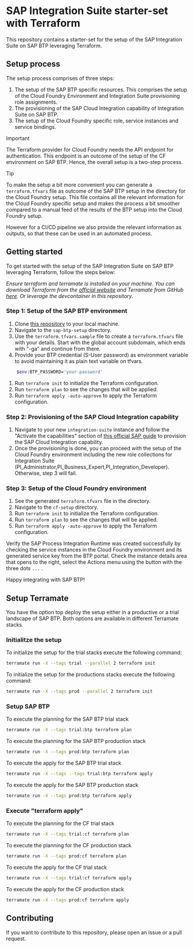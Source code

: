 # SAP Integration Suite starter-set with Terraform

This repository contains a starter-set for the setup of the SAP Integration Suite on SAP BTP leveraging Terraform.

## Setup process

The setup process comprises of three steps:

1. The setup of the SAP BTP specific resources. This comprises the setup of the Cloud Foundry Environment and Integration Suite provisioning role assignments.
1. The provisioning of the SAP Cloud Integration capability of Integration Suite on SAP BTP.
1. The setup of the Cloud Foundry specific role, service instances and service bindings.

> [!IMPORTANT]
> The Terraform provider for Cloud Foundry needs the API endpoint for authentication. This endpoint is an outcome of the setup of the CF environment on SAP BTP. Hence, the overall setup is a two-step process.

> [!TIP]
> To make the setup a bit more convenient you can generate a `terraform.tfvars` file as outcome of the SAP BTP setup in the directory for the Cloud Foundry setup. This file contains all the relevant information for the Cloud Foundry specific setup and makes the process a bit smoother compared to a manual feed of the results of the BTP setup into the Cloud Foundry setup.
>
> However for a CI/CD pipeline we also provide the relevant information as outputs, so that these can be used in an automated process.

## Getting started

To get started with the setup of the SAP Integration Suite on SAP BTP leveraging Terraform, follow the steps below:

_Ensure terraform and terramate is installed on your machine. You can download Terraform from the [official website](https://www.terraform.io/downloads.html) and Terramate from GitHub [here](https://github.com/terramate-io/terramate/releases). Or leverage the devcontainer in this repository._

### Step 1: Setup of the SAP BTP environment

1. Clone [this repository](https://github.com/MartinPankraz/sap-is-starter-pack-tf.git) to your local machine.
1. Navigate to the `sap-btp-setup` directory.
1. Use the `terraform.tfvars.sample` file to create a `terraform.tfvars` file with your details. Start with the global account subdomain, which ends with "-ga" and continue from there.
1. Provide your BTP credential (S-User password) as environment variable to avoid maintaining it as plain text variable on tfvars.

```bash
    $env:BTP_PASSWORD='your-password'
```

1. Run `terraform init` to initialize the Terraform configuration.
1. Run `terraform plan` to see the changes that will be applied.
1. Run `terraform apply -auto-approve` to apply the Terraform configuration.

### Step 2: Provisioning of the SAP Cloud Integration capability

1. Navigate to your new `integration-suite` instance and follow the "Activate the capabilities" section of [this official SAP guide](https://developers.sap.com/tutorials/btp-integration-suite-nonsapconnectivity-settingup-suite.html#2dd341be-0d15-4d82-9143-479a059763e7) to provision the SAP Cloud Integration capability.
1. Once the provisioning is done, you can proceed with the setup of the Cloud Foundry environment including the new role collections for Integration Suite (PI_Administrator,PI_Business_Expert,PI_Integration_Developer). Otherwise, step 3 will fail.

### Step 3: Setup of the Cloud Foundry environment

1. See the generated `terraform.tfvars` file in the directory.
1. Navigate to the `cf-setup` directory.
1. Run `terraform init` to initialize the Terraform configuration.
1. Run `terraform plan` to see the changes that will be applied.
1. Run `terraform apply -auto-approve` to apply the Terraform configuration.

Verify the SAP Process Integration Runtime was created successfully by checking the service instances in the Cloud Foundry environment and its generated service key from the BTP portal. Check the instance details area that opens to the right, select the Actions menu using the button with the three dots `...` .

Happy integrating with SAP BTP!

## Setup Terramate

You have the option top deploy the setup either in a productive or a trial landscape of SAP BTP. Both options are available in different Terramate stacks.

### Initialitze the setup

To initialize the setup for the trial stacks execute the following command:

```bash
terramate run -X --tags trial --parallel 2 terraform init
```

To initialize the setup for the productions stacks execute the following command:

```bash
terramate run -X --tags prod --parallel 2 terraform init
```


### Setup SAP BTP

To execute the planning for the SAP BTP trial stack

```bash
terramate run -X --tags trial:btp terraform plan
```

To execute the planning for the SAP BTP production stack

```bash
terramate run -X --tags prod:btp terraform plan
```

To execute the apply for the SAP BTP trial stack

```bash
terramate run -X --tags --tags trial:btp terraform apply
```

To execute the apply for the SAP BTP production stack

```bash
terramate run -X --tags prod:btp terraform apply
```


### Execute "terraform apply"

To execute the planning for the CF trial stack

```bash
terramate run -X --tags trial:cf terraform plan
```

To execute the planning for the CF production stack

```bash
terramate run -X --tags prod:cf terraform plan
```

To execute the apply for the CF trial stack

```bash
terramate run -X --tags trial:cf terraform apply
```

To execute the apply for the CF production stack

```bash
terramate run -X --tags prod:cf terraform apply
```

## Contributing

If you want to contribute to this repository, please open an issue or a pull request.
